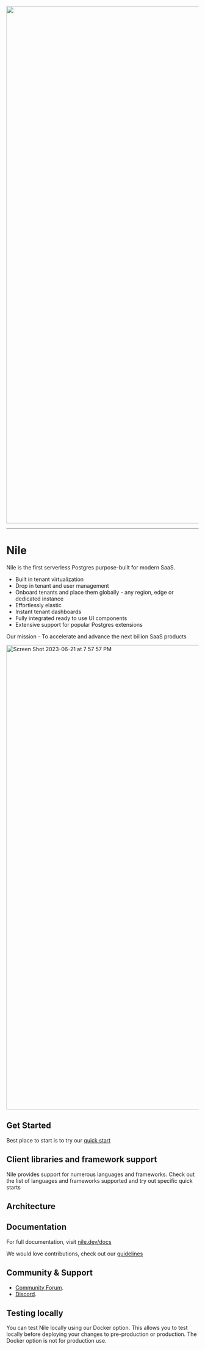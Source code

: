 <p align="center">
<img width="1356" alt="Screen Shot 2023-06-21 at 7 35 32 PM" src="https://github.com/TheNileDev/niledatabase/assets/2977624/04894eab-aa06-4267-ac19-742664be34f4">
</p>

---

# Nile

Nile is the first serverless Postgres purpose-built for modern SaaS.

- Built in tenant virtualization
- Drop in tenant and user management
- Onboard tenants and place them globally - any region, edge or dedicated instance
- Effortlessly elastic
- Instant tenant dashboards
- Fully integrated ready to use UI components
- Extensive support for popular Postgres extensions

Our mission - To accelerate and advance the next billion SaaS products

<img width="1218" alt="Screen Shot 2023-06-21 at 7 57 57 PM" src="https://github.com/TheNileDev/niledatabase/assets/2977624/f24c5ce5-8144-4cbb-9de6-9454b5afdb31">

## Get Started

Best place to start is to try our [quick start](https://nile.dev.docs/quickstart)

## Client libraries and framework support

Nile provides support for numerous languages and frameworks. Check out the list of languages and frameworks supported and try out
specific quick starts

## Architecture

## Documentation

For full documentation, visit [nile.dev/docs](https://nile.dev/docs)

We would love contributions, check out our [guidelines](./DEVELOPERS.md)

## Community & Support

- [Community Forum](https://github.com/TheNileDev/niledatabase/discussions).
- [Discord](https://discord.thenile.com).

## Testing locally

You can test Nile locally using our Docker option. This allows you to test locally before deploying your changes to
pre-production or production. The Docker option is not for production use.
